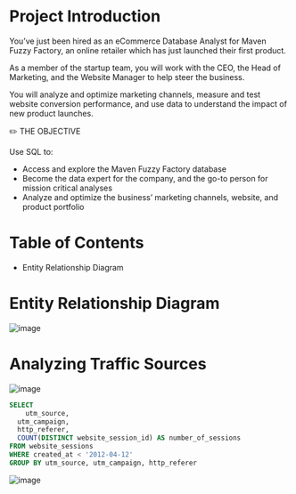 # Project Introduction

You’ve just been hired as an eCommerce Database Analyst for Maven Fuzzy Factory, an online retailer which has just launched their first product.

As a member of the startup team, you will work with the CEO, the Head of Marketing, and the Website Manager to help steer the business.

You will analyze and optimize marketing channels, measure and test website conversion performance, and use data to understand the impact of new product launches.

✏️ THE OBJECTIVE

Use SQL to:

- Access and explore the Maven Fuzzy Factory database
- Become the data expert for the company, and the go-to person for mission critical analyses
- Analyze and optimize the business’ marketing channels, website, and product portfolio


# Table of Contents
- Entity Relationship Diagram

# Entity Relationship Diagram

![image](https://user-images.githubusercontent.com/64703507/177375965-aa86eaff-4cd0-47b5-b86e-ed198d5ff01f.png)

# Analyzing Traffic Sources

![image](https://user-images.githubusercontent.com/64703507/177376359-9dac0d02-186c-4ae8-9922-909c7bccc1f0.png)

```sql
SELECT 
	utm_source, 
  utm_campaign, 
  http_referer,
  COUNT(DISTINCT website_session_id) AS number_of_sessions
FROM website_sessions
WHERE created_at < '2012-04-12'
GROUP BY utm_source, utm_campaign, http_referer
```

![image](https://user-images.githubusercontent.com/64703507/177377418-5f3425e9-29f1-4be1-b3f5-1a9090f9a570.png)
